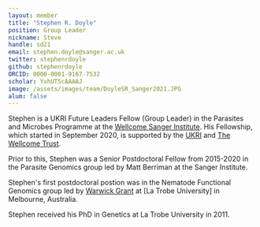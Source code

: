 ```yaml
---
layout: member
title: "Stephen R. Doyle"
position: Group Leader
nickname: Steve
handle: sd21
email: stephen.doyle@sanger.ac.uk
twitter: stephenrdoyle
github: stephenrdoyle
ORCID: 0000-0001-9167-7532
scholar: YxhUT5cAAAAJ
image: /assets/images/team/DoyleSR_Sanger2021.JPG
alum: false
---
```


Stephen is a UKRI Future Leaders Fellow (Group Leader) in the Parasites and Microbes Programme at the [Wellcome Sanger Institute]. His Fellowship, which started in September 2020, is supported by the [UKRI] and [The Wellcome Trust].

Prior to this, Stephen was a Senior Postdoctoral Fellow from 2015-2020 in the Parasite Genomics group led by Matt Berriman at the Sanger Institute. 

Stephen's first postdoctoral postion was in the Nematode Functional Genomics group led by [Warwick Grant] at [La Trobe University] in Melbourne, Australia. 

Stephen received his PhD in Genetics at La Trobe University in 2011.

[Wellcome Sanger Institute]: www.sanger.ac.uk
[UKRI]: https://www.ukri.org/
[The Wellcome Trust]: https://wellcome.org/
[Matt Berriman]: https://www.sanger.ac.uk/person/berriman-matt/
[Warwick Grant]: https://www.latrobe.edu.au/animal-plant-and-soil-sciences/research/nematode-genetics 
[La Trobe Univeristy]: https://www.latrobe.edu.au/]

